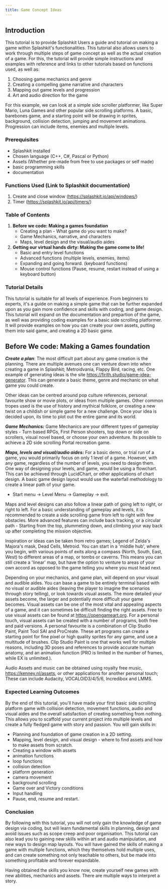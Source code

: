 ```yaml
---
title: Game Concept Ideas
---
```


## Introduction

This tutorial is to provide Splashkit Users a guide and tutorial on making a game within Splashkit's
functionalities. This tutorial also allows users to work through multiple steps of game concept as
well as the actual creation of a game. For this, the tutorial will provide simple instructions and
examples with reference and links to other tutorials based on functions used, as well as:

1. Choosing game mechanics and genre
2. Creating a compelling game narrative and characters
3. Mapping out game levels and progression
4. Art and audio direction for the game

For this example, we can look at a simple side scroller platformer, like Super Mario, Luna Games and
other popular side scrolling platforms. A basic, barebones game, and a starting point will be
drawing in sprites, background, collision detection, jumping and movement animations. Progression
can include items, enemies and multiple levels.

### Prerequisites

- Splashkit installed
- Chosen language (C++, C#, Pascal or Python)
- Assets (Whether pre-made from free to use packages or self made)
- basic programming skills
- documentation

### Functions Used (Link to Splashkit documentation)

1. Create and close window (<https://splashkit.io/api/windows/>)
1. Timer (<https://splashkit.io/api/timers/>)

### Table of Contents

1. **Before we code: Making a games foundation**
   - Creating a plan - What game do you want to make?
   - Game Mechanics, narrative, and characters
   - Maps, level design and the visual/audio aides
1. **Getting our virtual hands dirty: Making the game come to life!**
   - Basic and entry level functions
   - Advanced functions (multiple levels, enemies, items)
   - Expanding and going forward. (keyboard functions)
   - Mouse control functions (Pause, resume, restart instead of using a keyboard button)

### Tutorial Details

This tutorial is suitable for all levels of experience. From beginners to experts, it's a guide on
making a simple game that can be further expanded upon as you gain more confidence and skills with
coding, and game design. This tutorial will expand on the documentation and prepartion of the game,
as well was providing coding examples for a basic side scrolling platformer. It will provide
examples on how you can create your own assets, putting them into said game, and creating a 2D basic
game.

## Before We code: Making a Games foundation

**_Create a plan_**: The most difficult part about any game creation is the planning. There are
multiple avenues one can venture down into when creating a game in Splashkit; Metroidvania, Flappy
Bird, racing, etc. One example of generating ideas is the site
<https://firith.studio/game-idea-generator>. This can generate a basic theme, genre and mechanic on
what game you could create.

Other ideas can be centred around pop culture references, personal favourite show or movie plots, or
ideas from multiple games. Other common tropes used is the use of history and mythical folklore, or
creating a new twist on a childish or simple game for a new challenge. Once your idea is decided
upon, its time to plot out the entire game and its world.

**_Game Mechanics:_** Game Mechanics are your different types of gameplay styles - Turn based RPGs,
First Person shooters, top down or side on scrollers, visual novel based, or choose your own
adventure. Its possible to achieve a 2D side scrolling Portal recreation game.

**_Maps, levels and visual/audio aides:_** For a basic demo, or trial run of a game, you would
primarily focus on only 1 level of a game. However, with any game, regardless of the number of
levels, you need to design them. One way of designing your levels, and game, would be using a
flowchart. This can be achieved through LucidChart, or other applications of chart design. A basic
game design layout would use the waterfall methodology to create a linear path of your game.

- Start menu -> Level Menu -> Gameplay -> exit.

Maps and level designs can also follow a linear path of going left to right, or right to left. For a
basic understanding of gameplay and levels, it is recommended to create a side scrolling game from
left to right with few obstacles. More advanced features can include back tracking, or a circular
path - Starting from the top, plummeting down, and climbing your way back up after completing the
mission objective.

Inspiration or ideas can be taken from retro games; Legend of Zelda's Majora's mask, Dead Cells,
Metroid. You can start in a 'middle hub', where you begin, with various points of exits along a
compass (North, South, East, West) to different areas of a map, or tombs or caverns. This means you
can still create a 'linear' map, but have the option to venture to areas of your own accord as
opposed to the game telling you where you must head next.

Depending on your mechanics, and game plan, will depend on your visual and audible aides. You can
base a game to be entirely terminal based with no visual or audible aides (leaving the player to
imagine the scenarios through story telling), or look towards visual assets. The more detailed your
assets become, the larger and potentially more difficult your game becomes. Visual assets can be one
of the most vital and appealing aspects of a game, and it can sometimes be difficult finding the
right assets. Free to use visual assets can be found at <https://opengameart.org>. For a personal
touch, visual assets can be created with a number of programs, both free and paid versions. A
personal favourite is a combination of Clip Studio Paint, Paint Tool SAI and ProCreate. These art
programs can create a starting point for fine pixel or high quality sprites for any game, and use a
multitude of brushes. Clip Studio Paint is one that works well for multiple reasons, including 3D
poses and references to provide accurate human anatomy, and an animation function (PRO is limited in
the number of frames, while EX is unlimited.).

Audio Assets and music can be obtained using royalty free music, <https://kenney.nl/assets>, or
other applications for another personal touch; These can include Audacity, VOCALOID3/4/5/6,
Incredibox and LMMS.

### Expected Learning Outcomes

By the end of this tutorial, you'll have made your first basic side scrolling platform game with
collision detection, movement functions, audio and visual aides and the overall satisfaction of
creating something from nothing. This allows you to scaffold your current project into multiple
levels and create a fully fledged game with story and passion. You will gain skills in:

- Planning and foundation of game creation in a 2D setting.
- Mapping, level design, and visual design - where to find assets and how to make assets from
  scratch.
- Creating a window with assets
- animation functions
- loop functions
- collision detection
- platform generation
- camera movement
- background scrolling
- Game over and Victory conditions
- Input handling
- Pause, end, resume and restart.

### Conclusion

By following with this tutorial, you will not only gain the knowledge of game design via coding, but
will learn fundamental skills in planning, design and avoid issues such as scope creep and poor
organisation. This tutorial can also lead you to gaining new skills within art and audio
manipulation, and new ways to design map layouts. You will have gained the skills of making a game
with multiple functions, which they themselves hold multiple uses, and can create something not only
teachable to others, but be made into something profitable and forever expandable.

Having obtained the skills you know now, create yourself new games with new abilities, mechanics and
assets. There are multiple ways to interpret a story.
